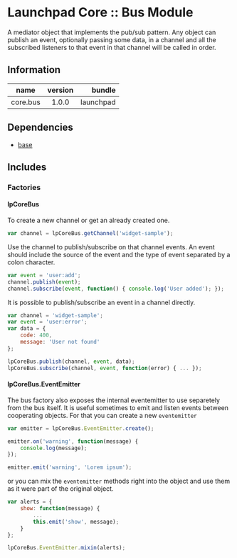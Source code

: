 # Launchpad Core :: Bus Module

A mediator object that implements the pub/sub pattern. Any object can publish an event, optionally passing some data, in a channel and all the subscribed listeners to that event in that channel will be called in order.

## Information
| name                  | version       | bundle     |
| ----------------------|:-------------:| ----------:|
| core.bus              | 1.0.0         | launchpad  |

## Dependencies
* [base][base-url]

## Includes

### Factories

#### lpCoreBus

To create a new channel or get an already created one.

```javascript
var channel = lpCoreBus.getChannel('widget-sample');
```

Use the channel to publish/subscribe on that channel events. An event should include the source of the event and the type of event separated by a colon character.

```javascript
var event = 'user:add';
channel.publish(event);
channel.subscribe(event, function() { console.log('User added'); });
```

It is possible to publish/subscribe an event in a channel directly.

```javascript
var channel = 'widget-sample';
var event = 'user:error';
var data = {
    code: 400,
    message: 'User not found'
};

lpCoreBus.publish(channel, event, data);
lpCoreBus.subscribe(channel, event, function(error) { ... });
```

#### lpCoreBus.EventEmitter

The bus factory also exposes the internal eventemitter to use separetely from the bus itself. It is useful sometimes to emit and listen events between cooperating objects. For that you can create a new `eventemitter`

```javascript
var emitter = lpCoreBus.EventEmitter.create();

emitter.on('warning', function(message) {
    console.log(message);
});

emitter.emit('warning', 'Lorem ipsum');
```

or you can mix the `eventemitter` methods right into the object and use them as it were part of the original object.

```javascript
var alerts = {
    show: function(message) {
        ...
        this.emit('show', message);
    }
};

lpCoreBus.EventEmitter.mixin(alerts);
```


[base-url]:http://stash.backbase.com:7990/projects/lpm/repos/foundation-base/browse/
[core-url]: http://stash.backbase.com:7990/projects/lpm/repos/foundation-core/browse/
[ui-url]: http://stash.backbase.com:7990/projects/lpm/repos/ui/browse/
[config-url]: https://stash.backbase.com/projects/LP/repos/config/browse
[api-url]:http://stash.backbase.com:7990/projects/LPM/repos/api/browse/
